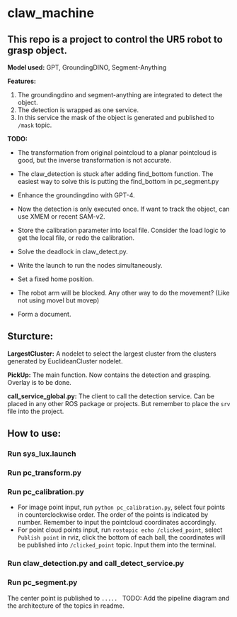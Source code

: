 # claw_machine

## This repo is a project to control the UR5 robot to grasp object. 
**Model used:** 
GPT, GroundingDINO, Segment-Anything

**Features:** 
1. The groundingdino and segment-anything are integrated to detect the object.
2. The detection is wrapped as one service. 
3. In this service the mask of the object is generated and published to `/mask` topic.

**TODO:**
- The transformation from original pointcloud to a planar pointcloud is good, but the inverse transformation is not accurate.
- The claw_detection is stuck after adding find_bottom function. The easiest way to solve this is putting the find_bottom in pc_segment.py
- Enhance the groundingdino with GPT-4.
- Now the detection is only executed once. If want to track the object, can use XMEM or recent SAM-v2.

- Store the calibration parameter into local file. Consider the load logic to get the local file, or redo the calibration.
- Solve the deadlock in claw_detect.py.
- Write the launch to run the nodes simultaneously.

- Set a fixed home position.
- The robot arm will be blocked. Any other way to do the movement? (Like not using movel but movep)
- Form a document.


## Sturcture:

**LargestCluster:** A nodelet to select the largest cluster from the clusters generated by EuclideanCluster nodelet.

**PickUp:** The main function. Now contains the detection and grasping. Overlay is to be done.

**call_service_global.py:** The client to call the detection service. Can be placed in any other ROS package or projects. But remember to place the `srv` file into the project.

## How to use:
### Run sys_lux.launch
### Run pc_transform.py

### Run pc_calibration.py
 - For image point input, run `python pc_calibration.py`, select four points in counterclockwise order. The order of the points is indicated by number. Remember to input the pointcloud coordinates accordingly.
 - For point cloud points input, run `rostopic echo /clicked_point`, select `Publish point` in rviz, click the bottom of each ball, the coordinates will be published into `/clicked_point` topic. Input them into the terminal.
### Run claw_detection.py and call_detect_service.py

### Run pc_segment.py
The center point is published to `..... ` TODO: Add the pipeline diagram and the architecture of the topics in readme.
